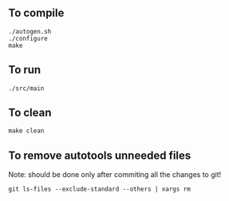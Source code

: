 To compile
----------

	./autogen.sh
	./configure
	make

To run
------

	./src/main

To clean
--------

	make clean

To remove autotools unneeded files
----------------------------------

Note: should be done only after commiting all the changes to git!

	git ls-files --exclude-standard --others | xargs rm

